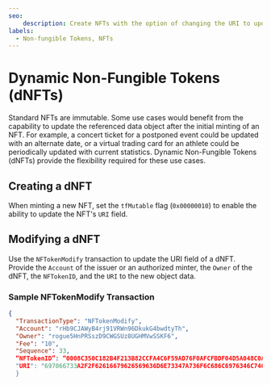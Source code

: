 ```yaml
---
seo:
    description: Create NFTs with the option of changing the URI to update its referenced data object.
labels:
  - Non-fungible Tokens, NFTs
---
```


# Dynamic Non-Fungible Tokens (dNFTs)

Standard NFTs are immutable. Some use cases would benefit from the capability to update the referenced data object after the initial minting of an NFT. For example, a concert ticket for a postponed event could be updated with an alternate date, or a virtual trading card for an athlete could be periodically updated with current statistics. Dynamic Non-Fungible Tokens (dNFTs) provide the flexibility required for these use cases.

## Creating a dNFT

When minting a new NFT, set the `tfMutable` flag (`0x00000010`) to enable the ability to update the NFT's `URI` field.

## Modifying a dNFT

Use the `NFTokenModify` transaction to update the URI field of a dNFT. Provide the `Account` of the issuer or an authorized minter, the `Owner` of the dNFT, the `NFTokenID`, and the `URI` to the new object data.

### Sample NFTokenModify Transaction

```json
{
  "TransactionType": "NFTokenModify",
  "Account": "rHb9CJAWyB4rj91VRWn96DkukG4bwdtyTh",
  "Owner": "rogue5HnPRSszD9CWGSUz8UGHMVwSSKF6",
  "Fee": "10",
  "Sequence": 33,
  “NFTokenID”: “0008C350C182B4F213B82CCFA4C6F59AD76F0AFCFBDF04D5A048C0A300000007",
  "URI": "697066733A2F2F62616679626569636D6E73347A736F6C686C6976346C746D6E356B697062776373637134616C70736D6C6179696970666B73746B736D3472746B652F5665742E706E67",
  }
```